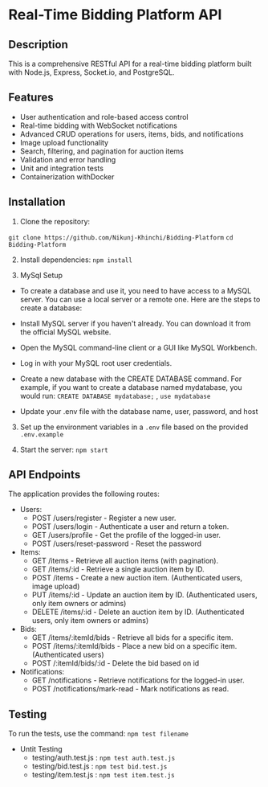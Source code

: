 # Real-Time Bidding Platform API

## Description

This is a comprehensive RESTful API for a real-time bidding platform built with Node.js, Express, Socket.io, and PostgreSQL.

## Features

- User authentication and role-based access control
- Real-time bidding with WebSocket notifications
- Advanced CRUD operations for users, items, bids, and notifications
- Image upload functionality
- Search, filtering, and pagination for auction items
- Validation and error handling
- Unit and integration tests
- Containerization withDocker

## Installation

1. Clone the repository:

`git clone https://github.com/Nikunj-Khinchi/Bidding-Platform`
`cd Bidding-Platform`

2. Install dependencies:
   `npm install`

3.  MySql Setup

- To create a database and use it, you need to have access to a MySQL server. You can use a local server or a remote one. Here are the steps to create a database:

- Install MySQL server if you haven't already. You can download it from the official MySQL website.

* Open the MySQL command-line client or a GUI like MySQL Workbench.

- Log in with your MySQL root user credentials.

- Create a new database with the CREATE DATABASE command. For example, if you want to create a database named mydatabase, you would run:
  `CREATE DATABASE mydatabase;` ,
   `use mydatabase`

- Update your .env file with the database name, user, password, and host

3. Set up the environment variables in a `.env` file based on the provided `.env.example`

4. Start the server: `npm start`


## API Endpoints

The application provides the following routes:

- Users:
  - POST /users/register - Register a new user.
  - POST /users/login - Authenticate a user and return a token.
  - GET  /users/profile - Get the profile of the logged-in user.
  - POST /users/reset-password - Reset the password
- Items:
  - GET /items - Retrieve all auction items (with pagination).
  - GET /items/:id - Retrieve a single auction item by ID.
  - POST /items - Create a new auction item. (Authenticated users, image upload)
  - PUT /items/:id - Update an auction item by ID. (Authenticated users, only item owners or admins)
  - DELETE /items/:id - Delete an auction item by ID. (Authenticated users, only item owners or admins)
- Bids:
  - GET /items/:itemId/bids - Retrieve all bids for a specific item.
  - POST /items/:itemId/bids - Place a new bid on a specific item. (Authenticated users)
  - POST /:itemId/bids/:id  - Delete the bid based on id
- Notifications:
  - GET /notifications - Retrieve notifications for the logged-in user.
  - POST /notifications/mark-read - Mark notifications as read.

## Testing

To run the tests, use the command: `npm test filename`
- Untit Testing 
  - testing/auth.test.js : `npm test auth.test.js`
  - testing/bid.test.js :  `npm test bid.test.js`
  - testing/item.test.js :  `npm test item.test.js`


